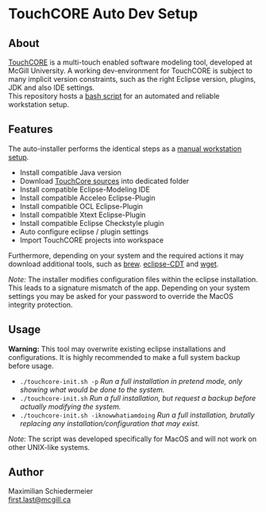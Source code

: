 # TouchCORE Auto Dev Setup

## About

[TouchCORE](http://touchcore.cs.mcgill.ca/) is a multi-touch enabled software modeling tool, developed at McGill University.
A working dev-environment for TouchCORE is subject to many implicit version constraints, such as the right Eclipse version, plugins, JDK and also IDE settings.  
This repository hosts a [bash script](touchcore-init.sh) for an automated and reliable workstation setup.

## Features

The auto-installer performs the identical steps as a [manual workstation setup](https://bitbucket.org/mcgillram/touchram/wiki/getting-started).

 * Install compatible Java version
 * Download [TouchCore sources](https://bitbucket.org/mcgillram/touchram/src/master/) into dedicated folder
 * Install compatible Eclipse-Modeling IDE
 * Install compatible Acceleo Eclipse-Plugin
 * Install compatible OCL Eclipse-Plugin
 * Install compatible Xtext Eclipse-Plugin
 * Install compatible Eclipse Checkstyle plugin
 * Auto configure eclipse / plugin settings
 * Import TouchCORE projects into workspace 

Furthermore, depending on your system and the required actions it may download additional tools, such as [brew](https://brew.sh/). [eclipse-CDT](https://www.eclipse.org/cdt/) and [wget](https://www.gnu.org/software/wget/).

*Note:* The installer modifies configuration files within the eclipse installation. This leads to a signature mismatch of the app. Depending on your system settings you may be asked for your password to override the MacOS integrity protection.

## Usage

**Warning:** This tool may overwrite existing eclipse installations and configurations. It is highly recommended to make a full system backup before usage.

 * ```./touchcore-init.sh -p``` *Run a full installation in pretend mode, only showing what would be done to the system.*
 * ```./touchcore-init.sh``` *Run a full installation, but request a backup before actually modifying the system.*
 * ```./touchcore-init.sh -iknowwhatiamdoing``` *Run a full installation, brutally replacing any installation/configuration that may exist.*

*Note:* The script was developed specifically for MacOS and will not work on other UNIX-like systems.

## Author

Maximilian Schiedermeier  
first.last@mcgill.ca
